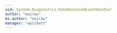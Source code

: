 ```yaml
---
uid: System.Diagnostics.DataReceivedEventHandler
author: "mairaw"
ms.author: "mairaw"
manager: "wpickett"
---
```

